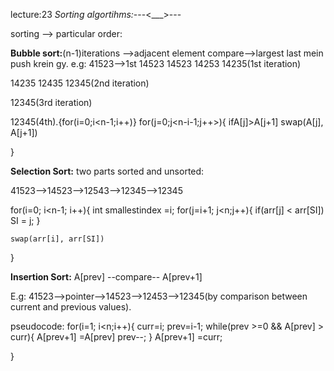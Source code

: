 lecture:23 
*Sorting algortihms:*---<___>---

sorting --> particular order:

**Bubble sort:**(n-1)iterations -->adjacent element compare-->largest last mein push krein gy.
e.g:
41523-->1st 
14523
14523
14253
14235(1st iteration)

14235
12435
12345(2nd iteration)

12345(3rd iteration)

12345(4th).{for(i=0;i<n-1;i++)}
for(j=0;j<n-i-1;j++>){
    ifA[j]>A[j+1]
    swap(A[j], A[j+1])

}

**Selection Sort:**
two parts sorted and unsorted:

41523-->14523-->12543-->12345-->12345

for(i=0; i<n-1; i++){
    int smallestindex =i;
    for(j=i+1; j<n;j++){
        if(arr[j] < arr[SI])
        SI = j;
    }

    swap(arr[i], arr[SI])
}

**Insertion Sort:**
A[prev] --compare-- A[prev+1]

E.g:
41523-->pointer-->14523-->12453-->12345(by comparison between current and previous values).

pseudocode:
for(i=1; i<n;i++){
    curr=i;
    prev=i-1;
    while(prev >=0 && A[prev] > curr){
        A[prev+1] =A[prev]
        prev--;
    }
    A[prev+1] =curr;

}